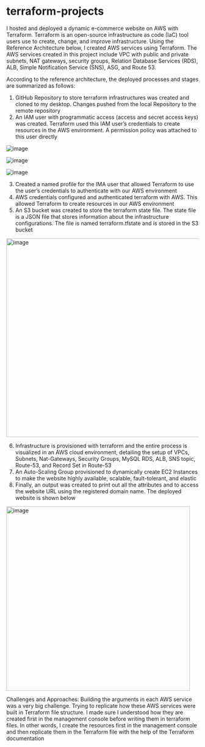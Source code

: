 # terraform-projects

I hosted and deployed a dynamic e-commerce website on AWS with Terraform. Terraform is an open-source infrastructure as code (IaC) tool users use to create, change, and improve infrastructure. Using the Reference Architecture below, I created AWS services using Terraform. The AWS services created in this project include VPC with public and private subnets, NAT gateways, security groups, Relation Database Services (RDS), ALB, Simple Notification Service (SNS), ASG, and Route 53.

According to the reference architecture, the deployed processes and stages are summarized as follows: 

1.	GitHub Repository to store terraform infrastructures was created and cloned to my desktop. Changes pushed from the local Repository to the remote repository 
2.	An IAM user with programmatic access (access and secret access keys) was created. Terraform used this IAM user’s credentials to create resources in the AWS environment. A permission policy was attached to this user directly

 ![image](https://github.com/chidex-henry/terraform-projects/assets/77998377/5dfa3d09-05a5-413a-b64b-cfaced705ac3)

  ![image](https://github.com/chidex-henry/terraform-projects/assets/77998377/70ac4b1f-1e7b-4291-8891-99b3285a6c0e)

   ![image](https://github.com/chidex-henry/terraform-projects/assets/77998377/e42fab64-34bb-41bd-bd43-0fc3943e4d7d)
  
3.	Created a named profile for the IMA user that allowed Terraform to use the user’s credentials to authenticate with our AWS environment 
4.	AWS credentials configured and authenticated terraform with AWS. This allowed Terraform to create resources in our AWS environment
5.	An S3 bucket was created to store the terraform state file. The state file is a JSON file that stores information about the infrastructure configurations. The file is named terraform.tfstate and is stored in the S3 bucket

<img width="519" alt="image" src="https://github.com/chidex-henry/terraform-projects/assets/77998377/32e87cc4-3ba3-45d1-890c-737802d12694">

6.	Infrastructure is provisioned with terraform and the entire process is visualized in an AWS cloud environment, detailing the setup of VPCs, Subnets, Nat-Gateways, Security Groups, MySQL RDS, ALB, SNS topic, Route-53, and Record Set in Route-53
7.	An Auto-Scaling Group provisioned to dynamically create EC2 Instances to make the website highly available, scalable, fault-tolerant, and elastic  
8.	Finally, an output was created to print out all the attributes and to access the website URL using the registered domain name. The deployed website is shown below

<img width="481" alt="image" src="https://github.com/chidex-henry/terraform-projects/assets/77998377/f2e983fe-e529-4592-8dd4-96be4f2858fb">







Challenges and Approaches: Building the arguments in each AWS service was a very big challenge. Trying to replicate how these AWS services were built in Terraform file structure. I made sure I understood how they are created first in the management console before writing them in terraform files. In other words, I create the resources first in the management console and then replicate them in the Terraform file with the help of the Terraform documentation 






